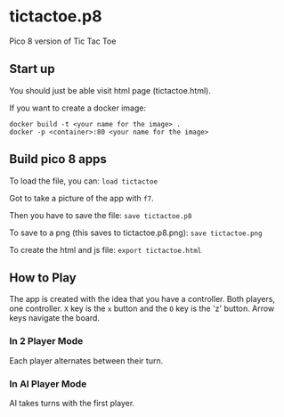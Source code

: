 # tictactoe.p8
Pico 8 version of Tic Tac Toe

## Start up
You should just be able visit html page (tictactoe.html).  

If you want to create a docker image:
```
docker build -t <your name for the image> .
docker -p <container>:80 <your name for the image>
```

## Build pico 8 apps

To load the file, you can:
`load tictactoe`

Got to take a picture of the app with `f7`.

Then you have to save the file:
`save tictactoe.p8`

To save to a png (this saves to tictactoe.p8.png):
`save tictactoe.png`

To create the html and js file:
`export tictactoe.html`

## How to Play
The app is created with the idea that you have a controller.  Both players, one controller.  `X` key is the `x` button and the `O` key is the 'z' button.  Arrow keys navigate the board.  

### In 2 Player Mode
Each player alternates between their turn.

### In AI Player Mode
AI takes turns with the first player.

